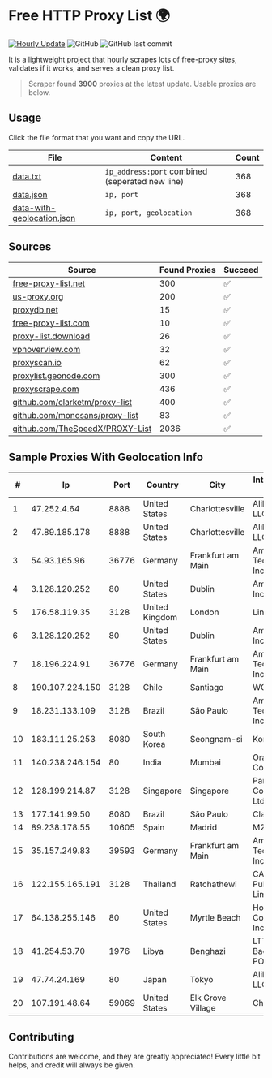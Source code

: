 
# Free HTTP Proxy List 🌍

[![Hourly Update](https://github.com/mertguvencli/http-proxy-list/actions/workflows/main.yml/badge.svg?branch=main)](https://github.com/mertguvencli/http-proxy-list/actions/workflows/main.yml)
![GitHub](https://img.shields.io/github/license/mertguvencli/http-proxy-list)
![GitHub last commit](https://img.shields.io/github/last-commit/mertguvencli/http-proxy-list)

It is a lightweight project that hourly scrapes lots of free-proxy sites, validates if it works, and serves a clean proxy list.


> Scraper found **3900** proxies at the latest update. Usable proxies are below.

## Usage

Click the file format that you want and copy the URL.


|File|Content|Count|
|----|-------|-----|
|[data.txt](https://raw.githubusercontent.com/mertguvencli/http-proxy-list/main/proxy-list/data.txt)|`ip_address:port` combined (seperated new line)|368|
|[data.json](https://raw.githubusercontent.com/mertguvencli/http-proxy-list/main/proxy-list/data.json)|`ip, port`|368|
|[data-with-geolocation.json](https://raw.githubusercontent.com/mertguvencli/http-proxy-list/main/proxy-list/data-with-geolocation.json)|`ip, port, geolocation`|368|

## Sources

|Source|Found Proxies|Succeed|
|------|-------------|-------|
|[free-proxy-list.net](https://free-proxy-list.net)|300|✅|
|[us-proxy.org](https://www.us-proxy.org)|200|✅|
|[proxydb.net](http://proxydb.net)|15|✅|
|[free-proxy-list.com](https://free-proxy-list.com/?page=&port=&type%5B%5D=http&type%5B%5D=https&up_time=0&search=Search)|10|✅|
|[proxy-list.download](https://www.proxy-list.download/HTTP)|26|✅|
|[vpnoverview.com](https://vpnoverview.com/privacy/anonymous-browsing/free-proxy-servers)|32|✅|
|[proxyscan.io](https://www.proxyscan.io)|62|✅|
|[proxylist.geonode.com](https://proxylist.geonode.com/api/proxy-list?limit=300&page=1&sort_by=lastChecked&sort_type=desc&protocols=http,https)|300|✅|
|[proxyscrape.com](https://api.proxyscrape.com/v2/?request=displayproxies&protocol=http&timeout=10000&country=all&ssl=all&anonymity=all)|436|✅|
|[github.com/clarketm/proxy-list](https://raw.githubusercontent.com/clarketm/proxy-list/master/proxy-list-raw.txt)|400|✅|
|[github.com/monosans/proxy-list](https://raw.githubusercontent.com/monosans/proxy-list/main/proxies/http.txt)|83|✅|
|[github.com/TheSpeedX/PROXY-List](https://raw.githubusercontent.com/TheSpeedX/PROXY-List/master/http.txt)|2036|✅|


## Sample Proxies With Geolocation Info

|#|Ip|Port|Country|City|Internet Service Provider|
|-|--|----|-------|----|-------------------------|
|1|47.252.4.64|8888|United States|Charlottesville|Alibaba.com LLC|
|2|47.89.185.178|8888|United States|Charlottesville|Alibaba.com LLC|
|3|54.93.165.96|36776|Germany|Frankfurt am Main|Amazon Technologies Inc.|
|4|3.128.120.252|80|United States|Dublin|Amazon.com, Inc.|
|5|176.58.119.35|3128|United Kingdom|London|Linode, LLC|
|6|3.128.120.252|80|United States|Dublin|Amazon.com, Inc.|
|7|18.196.224.91|36776|Germany|Frankfurt am Main|Amazon Technologies Inc.|
|8|190.107.224.150|3128|Chile|Santiago|WOM S.A.|
|9|18.231.133.109|3128|Brazil|São Paulo|Amazon Technologies Inc.|
|10|183.111.25.253|8080|South Korea|Seongnam-si|Korea Telecom|
|11|140.238.246.154|80|India|Mumbai|Oracle Corporation|
|12|128.199.214.87|3128|Singapore|Singapore|Partner Communications Ltd.|
|13|177.141.99.50|8080|Brazil|São Paulo|Claro S.A.|
|14|89.238.178.55|10605|Spain|Madrid|M247 Ltd|
|15|35.157.249.83|39593|Germany|Frankfurt am Main|Amazon Technologies Inc.|
|16|122.155.165.191|3128|Thailand|Ratchathewi|CAT Telecom Public Company Limited|
|17|64.138.255.146|80|United States|Myrtle Beach|Horry Telephone Cooperative, Inc.|
|18|41.254.53.70|1976|Libya|Benghazi|LTT Network Backbone and POPs|
|19|47.74.24.169|80|Japan|Tokyo|Alibaba.com LLC|
|20|107.191.48.64|59069|United States|Elk Grove Village|Choopa|



## Contributing

Contributions are welcome, and they are greatly appreciated! Every
little bit helps, and credit will always be given.

